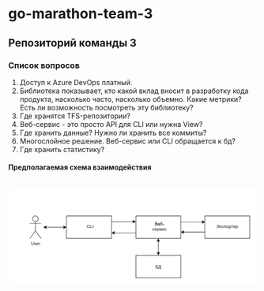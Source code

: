 # go-marathon-team-3

## Репозиторий команды 3

### Список вопросов

1. Доступ к Azure DevOps платный.
2. Библиотека показывает, кто какой вклад вносит в разработку кода продукта, насколько часто, насколько объемно.
Какие метрики? Есть ли возможность посмотреть эту библиотеку?
3. Где хранятся TFS-репозитории?
4. Веб-сервис - это просто API для CLI или нужна View?
5. Где хранить данные? Нужно ли хранить все коммиты?
6. Многослойное решение. Веб-сервис или CLI обращается к бд?
7. Где хранить статистику?

#### Предполагаемая схема взаимодействия
<br>
<img src="./App.png"/>

